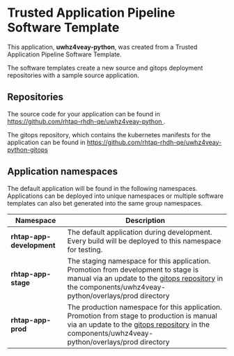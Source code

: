 # Trusted Application Pipeline Software Template

This application, **uwhz4veay-python**, was created from a Trusted Application Pipeline Software Template.

The software templates create a new source and gitops deployment repositories with a sample source application. 

## Repositories

The source code for your application can be found in [https://github.com/rhtap-rhdh-qe/uwhz4veay-python ](https://github.com/rhtap-rhdh-qe/uwhz4veay-python ).
 
The gitops repository, which contains the kubernetes manifests for the application can be found in 
[https://github.com/rhtap-rhdh-qe/uwhz4veay-python-gitops ](https://github.com/rhtap-rhdh-qe/uwhz4veay-python-gitops ) 

## Application namespaces 

The default application will be found in the following namespaces. Applications can be deployed into unique namespaces or multiple software templates can also bet generated into the same group namespaces.  

|  Namespace   |  Description   |  
| -------- | -------- |   
| **rhtap-app-development** | The default application during development. Every build will be deployed to this namespace for testing. | 
| **rhtap-app-stage** | The staging namespace for this application. Promotion from development to stage is manual via an update to the [gitops repository](https://github.com/rhtap-rhdh-qe/uwhz4veay-python-gitops ) in the components/uwhz4veay-python/overlays/prod directory |  
| **rhtap-app-prod** | The production namespace for this application. Promotion from stage to production is manual via an update to the [gitops repository](https://github.com/rhtap-rhdh-qe/uwhz4veay-python-gitops ) in the components/uwhz4veay-python/overlays/prod directory | 